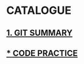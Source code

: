 # CATALOGUE

## [1. GIT SUMMARY](https://github.com/xavier-9527/technology-records-summary/tree/git-summary)
## [* CODE PRACTICE](https://github.com/xavier-9527/technology-records-summary/tree/code-practice)
